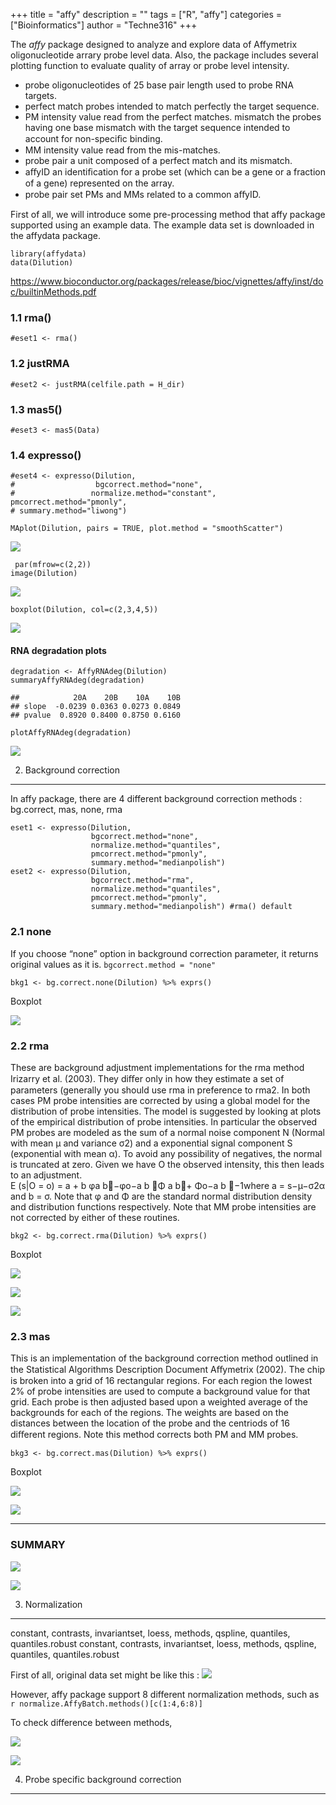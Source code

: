 +++
title = "affy"
description = ""
tags = ["R", "affy"]
categories = ["Bioinformatics"]
author = "Techne316"
+++


The *affy* package designed to analyze and explore data of Affymetrix
oligonucleotide arrary probe level data. Also, the package includes
several plotting function to evaluate quality of array or probe level
intensity.

-   probe oligonucleotides of 25 base pair length used to probe RNA
    targets.
-   perfect match probes intended to match perfectly the target
    sequence.
-   PM intensity value read from the perfect matches. mismatch the
    probes having one base mismatch with the target sequence intended to
    account for non-speciﬁc binding.
-   MM intensity value read from the mis-matches.
-   probe pair a unit composed of a perfect match and its mismatch.
-   aﬀyID an identiﬁcation for a probe set (which can be a gene or a
    fraction of a gene) represented on the array.
-   probe pair set PMs and MMs related to a common aﬀyID.

First of all, we will introduce some pre-processing method that affy
package supported using an example data. The example data set is
downloaded in the affydata package.

    library(affydata)
    data(Dilution)

<a href="https://www.bioconductor.org/packages/release/bioc/vignettes/affy/inst/doc/builtinMethods.pdf" class="uri">https://www.bioconductor.org/packages/release/bioc/vignettes/affy/inst/doc/builtinMethods.pdf</a>


### 1.1 rma()

    #eset1 <- rma()

### 1.2 justRMA

    #eset2 <- justRMA(celfile.path = H_dir)

### 1.3 mas5()

    #eset3 <- mas5(Data)

### 1.4 expresso()

    #eset4 <- expresso(Dilution,
    #                  bgcorrect.method="none",
    #                 normalize.method="constant",                      pmcorrect.method="pmonly",
    # summary.method="liwong")

    MAplot(Dilution, pairs = TRUE, plot.method = "smoothScatter")


![](/img/191014_2_files/figure-html/MAplot-1.png)

     par(mfrow=c(2,2))
    image(Dilution)

![](/img/191014_2_files/figure-html/image-1.png)

    boxplot(Dilution, col=c(2,3,4,5))

![](/img/191014_2_files/figure-html/boxplot-1.png)

#### RNA degradation plots

    degradation <- AffyRNAdeg(Dilution)
    summaryAffyRNAdeg(degradation)

    ##            20A    20B    10A    10B
    ## slope  -0.0239 0.0363 0.0273 0.0849
    ## pvalue  0.8920 0.8400 0.8750 0.6160

    plotAffyRNAdeg(degradation)

![](/img/191014_2_files/figure-html/RNAdeg-1.png)

2. Background correction
------------------------

In affy package, there are 4 different background correction methods :
bg.correct, mas, none, rma

    eset1 <- expresso(Dilution,
                      bgcorrect.method="none",
                      normalize.method="quantiles",
                      pmcorrect.method="pmonly",
                      summary.method="medianpolish")
    eset2 <- expresso(Dilution,
                      bgcorrect.method="rma",
                      normalize.method="quantiles",
                      pmcorrect.method="pmonly",
                      summary.method="medianpolish") #rma() default

### 2.1 none

If you choose “none” option in background correction parameter, it
returns original values as it is. `bgcorrect.method = "none"`

    bkg1 <- bg.correct.none(Dilution) %>% exprs()

Boxplot  

![](/img/191014_2_files/figure-html/unnamed-chunk-1-1.png)

### 2.2 rma

These are background adjustment implementations for the rma method
Irizarry et al. (2003). They diﬀer only in how they estimate a set of
parameters (generally you should use rma in preference to rma2. In both
cases PM probe intensities are corrected by using a global model for the
distribution of probe intensities. The model is suggested by looking at
plots of the empirical distribution of probe intensities. In particular
the observed PM probes are modeled as the sum of a normal noise
component N (Normal with mean µ and variance σ2) and a exponential
signal component S (exponential with mean α). To avoid any possibility
of negatives, the normal is truncated at zero. Given we have O the
observed intensity, this then leads to an adjustment.  
E (s|O = o) = a + b φa b−φo−a b Φ a b+ Φo−a b −1where a = s−µ−σ2α
and b = σ. Note that φ and Φ are the standard normal distribution
density and distribution functions respectively. Note that MM probe
intensities are not corrected by either of these routines.

    bkg2 <- bg.correct.rma(Dilution) %>% exprs()

Boxplot  

![](/img/Basic_R_1.1_files/figure-html/continuous2-1.png)<!-- -->

![](/img/191014_2_files/figure-html/unnamed-chunk-2-1.png)

![](/img/191014_2_files/figure-html/unnamed-chunk-3-1.png)

### 2.3 mas

This is an implementation of the background correction method outlined
in the Statistical Algorithms Description Document Aﬀymetrix (2002). The
chip is broken into a grid of 16 rectangular regions. For each region
the lowest 2% of probe intensities are used to compute a background
value for that grid. Each probe is then adjusted based upon a weighted
average of the backgrounds for each of the regions. The weights are
based on the distances between the location of the probe and the
centriods of 16 diﬀerent regions. Note this method corrects both PM and
MM probes.

    bkg3 <- bg.correct.mas(Dilution) %>% exprs()

Boxplot  

![](191014_2_files/unnamed-chunk-4-1.png)

![](191014_2_files/unnamed-chunk-5-1.png)

------------------------------------------------------------------------

### **SUMMARY**

![](/img//img/191014_2_files/figure-html/unnamed-chunk-6-1.png)

![](/img/191014_2_files/figure-html/unnamed-chunk-7-1.png)

3. Normalization
----------------

constant, contrasts, invariantset, loess, methods, qspline, quantiles,
quantiles.robust constant, contrasts, invariantset, loess, methods,
qspline, quantiles, quantiles.robust

First of all, original data set might be like this :
![](/img/191014_2_files/figure-html/unnamed-chunk-8-1.png)

However, affy package support 8 different normalization methods, such as
`r normalize.AffyBatch.methods()[c(1:4,6:8)]`

To check difference between methods,

![](/img/191014_2_files/figure-html/unnamed-chunk-9-1.png)

![](/img/191014_2_files/figure-html/unnamed-chunk-10-1.png)

4. Probe specific background correction
---------------------------------------
